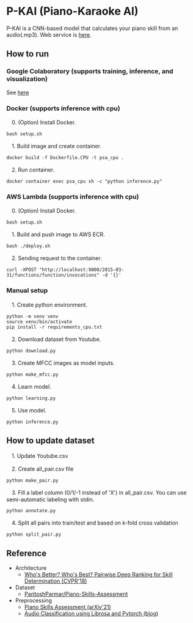 # P-KAI (Piano-Karaoke AI)
P-KAI is a CNN-based model that calculates your piano skill from an audio(.mp3).
Web service is [here](https://feature.d3c5bfncikrlyq.amplifyapp.com).

## How to run

### Google Colaboratory (supports training, inference, and visualization)

See [here](https://colab.research.google.com/drive/1CDboBGtF6i3MOdFJEbY6IBdowrJfEsj_?usp=sharing)

### Docker (supports inference with cpu)

　0. (Option) Install Docker.

    bash setup.sh

　1. Build image and create container.

    docker build -f Dockerfile.CPU -t psa_cpu .

　2. Run container.

    docker container exec psa_cpu sh -c "python inference.py"

### AWS Lambda (supports inference with cpu)

　0. (Option) Install Docker.

    bash setup.sh

　1. Build and push image to AWS ECR.

    bash ./deploy.sh

　2. Sending request to the container.

    curl -XPOST "http://localhost:9000/2015-03-31/functions/function/invocations" -d '{}'

### Manual setup

　1. Create python environment.

    python -m venv venv
    source venv/bin/activate
    pip install -r requirements_cpu.txt

　2. Download dataset from Youtube.

    python download.py

　3. Create MFCC images as model inputs.

    python make_mfcc.py

　4. Learn model.

    python learning.py

　5. Use model.

    python inference.py

## How to update dataset

　1. Update Youtube.csv

　2. Create all_pair.csv file

    python make_pair.py

　3. Fill a label column (0/1/-1 instead of 'X') in all_pair.csv. You can use semi-automatic labeling with stdin.

    python annotate.py

　4. Split all pairs into train/test and based on k-fold cross validation

    python split_pair.py

## Reference

- Architecture
    - [Who's Better? Who's Best? Pairwise Deep Ranking for Skill Determination (CVPR'18)](https://arxiv.org/abs/1703.09913)
- Dataset
    - [ParitoshParmar/Piano-Skills-Assessment](https://github.com/ParitoshParmar/Piano-Skills-Assessment)
- Preprocessing
    -  [Piano Skills Assessment (arXiv'21)](https://arxiv.org/abs/2101.04884)
    - [Audio Classification using Librosa and Pytorch (blog)](https://medium.com/@hasithsura/audio-classification-d37a82d6715)